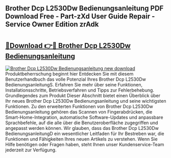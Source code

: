 ## Brother Dcp L2530Dw Bedienungsanleitung PDF Download Free - Part-zXd User Guide Repair - Service Owner Edition zrAdk

# <h2><a href="http://df19ln5.blite.top/?on=Brother+Dcp+L2530Dw+Bedienungsanleitung">🔗Download 👉🔴 Brother Dcp L2530Dw Bedienungsanleitung</a></h2>

[![Brother Dcp L2530Dw Bedienungsanleitung new download](https://i.imgur.com/lujVjoI.png)](http://df19ln5.blite.top/?on=Brother+Dcp+L2530Dw+Bedienungsanleitung)
Produktbeherrschung beginnt hier Entdecken Sie mit diesem Benutzerhandbuch das volle Potenzial Ihres Brother Dcp L2530Dw BedienungsanleitungS. Erfahren Sie mehr über seine Funktionen, Installationsschritte, Betriebsverfahren und Tipps zur Fehlerbehebung. Grundlegendes zum Produkt Dieser Abschnitt bietet einen Überblick über Ihr neues Brother Dcp L2530Dw Bedienungsanleitung und seine wichtigsten Funktionen. Zu den erweiterten Funktionen von Brother Dcp L2530Dw Bedienungsanleitung gehören das Scannen von Fingerabdrücken, die Smart-Home-Integration, automatische Software-Updates und anpassbare Sprachbefehle, auf die alle über die Benutzeroberfläche zugegriffen und angepasst werden können. Wir glauben, dass das Brother Dcp L2530Dw BedienungsanleitungD ein wesentlicher Leitfaden für Ihr Bestreben war, die Funktionen und Fähigkeiten Ihres neuen Artikels zu verstehen. Wenn Sie Hilfe benötigen oder Fragen haben, steht Ihnen unser Kundenservice-Team jederzeit zur Verfügung.
